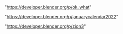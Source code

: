 "https://developer.blender.org/p/ok_what"

"https://developer.blender.org/p/januarycalendar2022"

"https://developer.blender.org/p/zion3"

 
 
